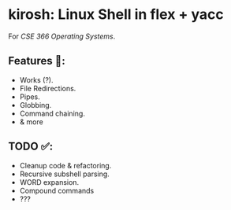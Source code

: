 # kirosh: Linux Shell in flex + yacc

For _CSE 366 Operating Systems_.

## Features 🚀:

- Works (?).
- File Redirections.
- Pipes.
- Globbing.
- Command chaining.
- & more

## TODO ✅:

- Cleanup code & refactoring.
- Recursive subshell parsing.
- WORD expansion.
- Compound commands
- ???
